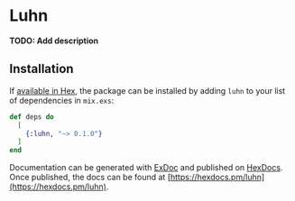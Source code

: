 # Luhn

**TODO: Add description**

## Installation

If [available in Hex](https://hex.pm/docs/publish), the package can be installed
by adding `luhn` to your list of dependencies in `mix.exs`:

```elixir
def deps do
  [
    {:luhn, "~> 0.1.0"}
  ]
end
```

Documentation can be generated with [ExDoc](https://github.com/elixir-lang/ex_doc)
and published on [HexDocs](https://hexdocs.pm). Once published, the docs can
be found at [https://hexdocs.pm/luhn](https://hexdocs.pm/luhn).

